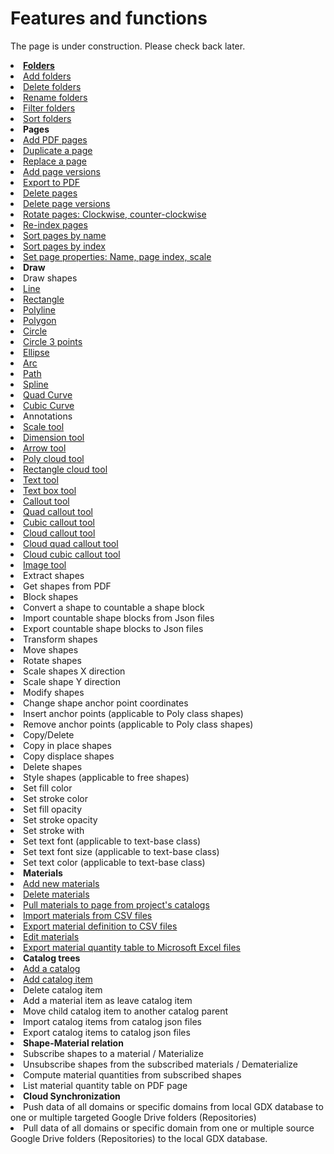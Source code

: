 # Features and functions

The page is under construction. Please check back later.

<list type="bullet" >
<li><a href="Folders.md"><b>Folders</b></a>
    <list type="decimal" start="1">
        <li><a href="Folders.md" anchor="add-folders" >Add folders</a></li>
        <li><a href="Folders.md" anchor="delete-folders">Delete folders</a></li>
        <li><a href="Folders.md" anchor="rename-folders">Rename folders</a></li>
        <li><a href="Folders.md" anchor="filter-folders">Filter folders</a></li>
        <li><a href="Folders.md" anchor="sort-folders">Sort folders</a> </li>
    </list>
</li>
<li><b>Pages</b>
    <list type="decimal" start="1">
        <li><a href="pages.md" anchor="add-pdf-pages">Add PDF pages</a></li>
        <li><a href="pages.md" anchor="duplicate-a-page">Duplicate a page</a></li>
        <li><a href="pages.md" anchor="replace-pages" >Replace a page</a></li>
        <li><a href="pages.md" anchor="add-page-version">Add page versions</a></li>
        <li><a href="pages.md" anchor="export-to-pdfs" >Export to PDF</a></li>
        <li><a href="pages.md" anchor="delete-pages">Delete pages</a></li>
        <li><a href="pages.md" anchor="delete-page-versions">Delete page versions</a></li>
        <li><a href="pages.md" anchor="rotate-pdf-pages" >Rotate pages: Clockwise, counter-clockwise</a></li>
        <li><a href="pages.md" >Re-index pages</a></li>
        <li><a href="pages.md">Sort pages by name</a></li>
        <li><a href="pages.md">Sort pages by index</a></li>
        <li><a href="pages.md" anchor="set-page-properties">Set page properties: Name, page index, scale</a></li>
    </list>
</li>
<li><b>Draw</b>
    <list type="bullet" >
        <li>Draw shapes
            <list type="decimal" start="1">
                <li><a href="Shape-tools.md" anchor="line-tool">Line</a></li>
                <li><a href="Shape-tools.md" anchor="rectangle-tool">Rectangle</a></li>
                <li><a href="Shape-tools.md" anchor="polyline-tool">Polyline</a></li>
                <li><a href="Shape-tools.md" anchor="polygon-tool">Polygon</a></li>
                <li><a href="Shape-tools.md" anchor="circle-tool">Circle</a></li>
                <li><a href="Shape-tools.md" anchor="circle-3-points-tool">Circle 3 points</a></li>
                <li><a href="Shape-tools.md" anchor="ellipse-tool">Ellipse</a></li>
                <li><a href="Shape-tools.md" anchor="arc-tool">Arc</a></li>
                <li><a href="Shape-tools.md" anchor="path-tool">Path</a></li>
                <li><a href="Shape-tools.md" anchor="spline-tool">Spline</a></li>
                <li><a href="Shape-tools.md" anchor="quad-curve-tool">Quad Curve</a></li>
                <li><a href="Shape-tools.md" anchor="cubic-curve-tool">Cubic Curve</a></li>
            </list>
        </li>
        <li>Annotations
            <list type="decimal" start="1">
                <li><a href="Annotation-tools.md" anchor="scale-tool">Scale tool</a></li>
                <li><a href="Annotation-tools.md" anchor="dimension-tool">Dimension tool</a></li>
                <li><a href="Annotation-tools.md" anchor="arrow-tool">Arrow tool</a></li>
                <li><a href="Annotation-tools.md" anchor="poly-cloud-tool">Poly cloud tool</a></li>
                <li><a href="Annotation-tools.md" anchor="rectangle-cloud-tool">Rectangle cloud tool</a></li>
                <li><a href="Annotation-tools.md" anchor="text-tool">Text tool</a></li>
                <li><a href="Annotation-tools.md" anchor="text-box-tool">Text box tool</a></li>
                <li><a href="Annotation-tools.md" anchor="callout-tool">Callout tool</a></li>
                <li><a href="Annotation-tools.md" anchor="quad-callout-tool">Quad callout tool</a></li>
                <li><a href="Annotation-tools.md" anchor="cubic-callout-tool">Cubic callout tool</a></li>
                <li><a href="Annotation-tools.md" anchor="cloud-callout-tool">Cloud callout tool</a></li>
                <li><a href="Annotation-tools.md" anchor="cloud-quad-callout-tool">Cloud quad callout tool</a></li>
                <li><a href="Annotation-tools.md" anchor="cloud-cubic-callout-tool">Cloud cubic callout tool</a></li>
                <li><a href="Annotation-tools.md" anchor="image-tool">Image tool</a> </li>
            </list>
        </li>
        <li>Extract shapes
            <list type="decimal" start="1">
                <li>Get shapes from PDF</li>
            </list>
        </li>
        <li>Block shapes
            <list type="decimal" start="1">
                <li>Convert a shape to countable a shape block</li>
                <li>Import countable shape blocks from Json files</li>
                <li>Export countable shape blocks to Json files</li> 
            </list>
        </li>
        <li>Transform shapes
            <list type="decimal" start="1">
                <li>Move shapes</li>
                <li>Rotate shapes</li>
                <li>Scale shapes X direction</li>
                <li>Scale shape Y direction</li>
            </list>
        </li>
        <li>Modify shapes
            <list type="decimal" start="1">
                <li>Change shape anchor point coordinates</li>
                <li>Insert anchor points (applicable to Poly class shapes)</li>
                <li>Remove anchor points (applicable to Poly class shapes)</li>
            </list>
        </li>
        <li>Copy/Delete
            <list type="decimal" start="1">
                <li>Copy in place shapes</li>
                <li>Copy displace shapes</li>
                <li>Delete shapes</li>    
            </list>
        </li>
        <li>Style shapes (applicable to free shapes)
            <list>
                <li>Set fill color</li>
                <li>Set stroke color</li>
                <li>Set fill opacity</li>
                <li>Set stroke opacity</li>
                <li>Set stroke with</li>
                <li>Set text font (applicable to text-base class)</li>
                <li>Set text font size (applicable to text-base class)</li>
                <li>Set text color (applicable to text-base class)</li>
            </list>
        </li>
    </list>
</li>
<li><b>Materials</b>
    <list type="decimal" start="1">
        <li><a href="Material.md" anchor="add-a-material-item"> Add new materials</a></li>
        <li><a href="Material.md" anchor="delete-material-items">Delete materials</a></li>
        <li><a href="Material.md" anchor="pull-materials-from-catalogs">Pull materials to page from project's catalogs</a></li>
        <li><a href="Material.md" anchor="import-materials-form-csv-files">Import materials from CSV files</a></li>
        <li><a href="Material.md" anchor="export-material-table-to-csv-files">Export material definition to CSV files</a></li>
        <li><a href="Material.md" anchor="edit-material-item">Edit materials</a></li>
        <li><a href="Material.md" anchor="export-material-take-off-table-to-excel-files"> Export material quantity table to Microsoft Excel files</a></li>
    </list>
</li>
<li><b>Catalog trees</b>
    <list type="decimal" start="1">
        <li><a href="Tree-Catalog.md" anchor="add-a-catalog-tree">Add a catalog</a></li>
        <li><a href="Tree-Catalog.md" anchor="add-a-catalog-item">Add catalog item</a></li>
        <li>Delete catalog item</li>
        <li>Add a material item as leave catalog item</li>
        <li>Move child catalog item to another catalog parent</li>
        <li>Import catalog items from catalog json files</li>
        <li>Export catalog items to catalog json files</li>
    </list>
</li>
<li><b>Shape-Material relation</b>
    <list type="decimal" start="1">
        <li>Subscribe shapes to a material / Materialize</li>
        <li>Unsubscribe shapes from the subscribed materials / Dematerialize</li>
        <li>Compute material quantities from subscribed shapes</li>
        <li>List material quantity table on PDF page</li>
    </list>
</li>

<li><b>Cloud Synchronization</b>
    <list type="decimal" start="1">
    <li>Push data of all domains or specific domains from local GDX database to one or multiple targeted Google Drive folders (Repositories) </li>
    <li>
       Pull data of all domains or specific domain from one or multiple source Google Drive folders (Repositories) to the local GDX database.
    </li>
    </list>
</li>
</list>
